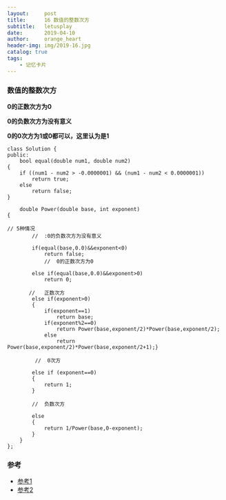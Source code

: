 ```yaml
---
layout:     post
title:      16 数值的整数次方
subtitle:   letusplay
date:       2019-04-10
author:     orange_heart
header-img: img/2019-16.jpg
catalog: true
tags:
    - 记忆卡片
---
```


### 数值的整数次方

**0的正数次方为0**

**0的负数次方为没有意义**

**0的0次方为1或0都可以，这里认为是1**

```objc
class Solution {
public:
    bool equal(double num1, double num2)
{
    if ((num1 - num2 > -0.0000001) && (num1 - num2 < 0.0000001))
        return true;
    else
        return false;
}

    double Power(double base, int exponent) 
{

// 5种情况  
        //  :0的负数次方为没有意义
        
        if(equal(base,0.0)&&exponent<0)
            return false;  
            //  0的正数次方为0
        
        else if(equal(base,0.0)&&exponent>0)
            return 0;
       
       //   正数次方    
        else if(exponent>0)
        {
            if(exponent==1)
                return base;
            if(exponent%2==0)
                return Power(base,exponent/2)*Power(base,exponent/2);           
            else
                return Power(base,exponent/2)*Power(base,exponent/2+1);}
                
         //  0次方
         
        else if (exponent==0)
        {
            return 1;
        }
        
        //  负数次方
        
        else
        {
            return 1/Power(base,0-exponent);
        }
    }
};
```


### 参考

- [参考1](https://github.com/zhedahht/CodingInterviewChinese2)
- [参考2](https://github.com/gatieme/CodingInterviews)
